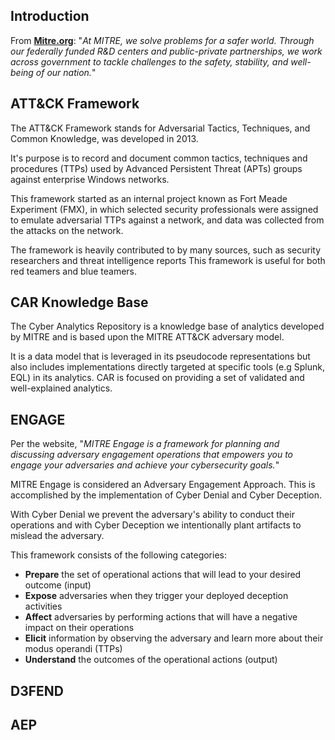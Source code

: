 ## Introduction
From [**Mitre.org**](https://www.mitre.org/about/corporate-overview): "_At MITRE, we solve problems for a safer world. Through our federally funded R&D centers and public-private partnerships, we work across government to tackle challenges to the safety, stability, and well-being of our nation._"
## ATT&CK Framework
The ATT&CK Framework stands for Adversarial Tactics, Techniques, and Common Knowledge, was developed in 2013.

It's purpose is to record and document common tactics, techniques and procedures (TTPs) used by Advanced Persistent Threat (APTs) groups against enterprise Windows networks.

This framework started as an internal project known as Fort Meade Experiment (FMX), in which selected security professionals were assigned to emulate adversarial TTPs against a network, and data was collected from the attacks on the network.

The framework is heavily contributed to by many sources, such as security researchers and threat intelligence reports This framework is useful for both red teamers and blue teamers.
## CAR Knowledge Base
The Cyber Analytics Repository is a knowledge base of analytics developed by MITRE and is based upon the MITRE ATT&CK adversary model.

It is a data model that is leveraged in its pseudocode representations but also includes implementations directly targeted at specific tools (e.g Splunk, EQL) in its analytics. CAR is focused on providing a set of validated and well-explained analytics.
## ENGAGE
Per the website, "_MITRE Engage is a framework for planning and discussing adversary engagement operations that empowers you to engage your adversaries and achieve your cybersecurity goals._"

MITRE Engage is considered an Adversary Engagement Approach. This is accomplished by the implementation of Cyber Denial and Cyber Deception.

With Cyber Denial we prevent the adversary's ability to conduct their operations and with Cyber Deception we intentionally plant artifacts to mislead the adversary.

This framework consists of the following categories:
- **Prepare** the set of operational actions that will lead to your desired outcome (input)
- **Expose** adversaries when they trigger your deployed deception activities 
- **Affect** adversaries by performing actions that will have a negative impact on their operations
- **Elicit** information by observing the adversary and learn more about their modus operandi (TTPs)
- **Understand** the outcomes of the operational actions (output)
## D3FEND
## AEP